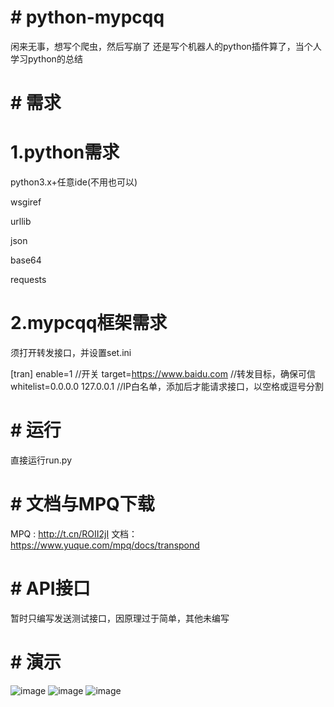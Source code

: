 # # python-mypcqq


闲来无事，想写个爬虫，然后写崩了 还是写个机器人的python插件算了，当个人学习python的总结


# # 需求
# 1.python需求
python3.x+任意ide(不用也可以)

wsgiref

urllib

json

base64

requests

# 2.mypcqq框架需求
须打开转发接口，并设置set.ini

[tran]
enable=1															//开关
target=https://www.baidu.com					//转发目标，确保可信
whitelist=0.0.0.0 127.0.0.1						//IP白名单，添加后才能请求接口，以空格或逗号分割
# # 运行
直接运行run.py

# # 文档与MPQ下载
MPQ : http://t.cn/ROII2jI
文档：https://www.yuque.com/mpq/docs/transpond

# # API接口

暂时只编写发送测试接口，因原理过于简单，其他未编写

# # 演示
![image](https://github.com/snowyue/python-mypcqq/blob/master/%E8%B0%83%E8%AF%95%E6%88%AA%E5%9B%BE.png?raw=true)
![image](https://github.com/snowyue/python-mypcqq/blob/master/框架截图.png?raw=true)
![image](https://github.com/snowyue/python-mypcqq/blob/master/群截图.png?raw=true)
